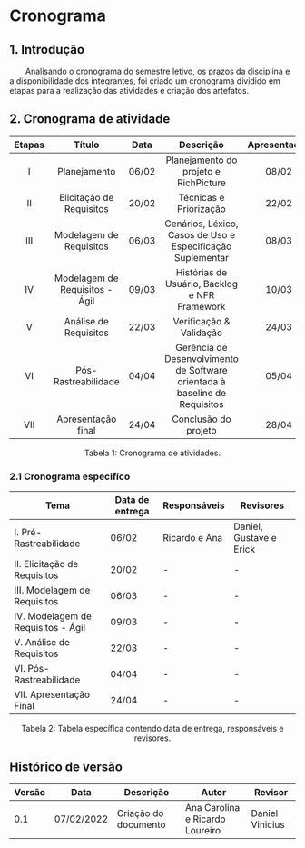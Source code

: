 # Cronograma

## 1. Introdução

&emsp;&emsp;Analisando o cronograma do semestre letivo, os prazos da disciplina e a disponibilidade dos integrantes, foi criado um cronograma dividido em etapas para a realização das atividades e criação dos artefatos.

## 2. Cronograma de atividade

<center>

| Etapas | Título       | Data                                           | Descrição        | Apresentação        |
| :----: | :----------: | :--------------------------------------------: | :--------------: | :------------: |
| I    | Planejamento | 06/02 | Planejamento do projeto e RichPicture | 08/02 |
| II   | Elicitação de Requisitos | 20/02 | Técnicas e Priorização | 22/02 |
| III  | Modelagem de Requisitos | 06/03 | Cenários, Léxico, Casos de Uso e Especificação Suplementar | 08/03 |
| IV   | Modelagem de Requisitos - Ágil | 09/03 | Histórias de Usuário, Backlog e NFR Framework | 10/03 |
| V    | Análise de Requisitos | 22/03 | Verificação & Validação | 24/03 |
| VI   | Pós-Rastreabilidade | 04/04 | Gerência de Desenvolvimento de Software orientada à baseline de Requisitos | 05/04 |
| VII  | Apresentação final | 24/04 | Conclusão do projeto | 28/04 |

<figcaption>Tabela 1: Cronograma de atividades.</figcaption>

</center>

### 2.1 Cronograma especifíco 

<center>

| Tema                               | Data de entrega | Responsáveis  | Revisores               |
|------------------------------------|-----------------|---------------|-------------------------|
| I. Pré-Rastreabilidade             | 06/02           | Ricardo e Ana | Daniel, Gustave e Erick |
| II. Elicitação de Requisitos       | 20/02           | -             | -                       |
| III. Modelagem de Requisitos       | 06/03           | -             | -                       |
| IV. Modelagem de Requisitos - Ágil | 09/03           | -             | -                       |
| V. Análise de Requisitos           | 22/03           | -             | -                       |
| VI. Pós-Rastreabilidade            | 04/04           | -             | -                       |
| VII. Apresentação Final            | 24/04           | -             | -                       |

<figcaption>Tabela 2: Tabela específica contendo data de entrega, responsáveis e revisores.</figcaption>

</center>

## Histórico de versão

| Versão | Data       | Descrição                                           | Autor        | Revisor        |
| ------ | ---------- | --------------------------------------------------- | ------------ | ------------ |
| 0.1    | 07/02/2022 | Criação do documento | Ana Carolina e Ricardo Loureiro | Daniel Vinicius | 